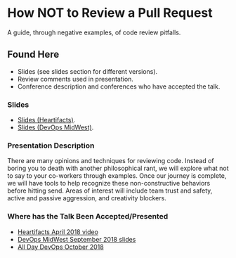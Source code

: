 # How NOT to Review a Pull Request

A guide, through negative examples, of code review pitfalls.

## Found Here

* Slides (see slides section for different versions).
* Review comments used in presentation.
* Conference description and conferences who have accepted the talk.

### Slides

* [Slides (Heartifacts)](https://docs.google.com/presentation/d/1wLlvyI7akh_ybmO0MyzbBROukulH-Tw82RcT8kBuuWg/edit?usp=sharing).
* [Slides (DevOps MidWest)](https://docs.google.com/presentation/d/1NS796mqIxhvx_XrCWJQii5fqbgIBIs5MkD77FsLnk6Y/edit?usp=sharing).

### Presentation Description

There are many opinions and techniques for reviewing code. Instead
of boring you to death with another philosophical rant, we will
explore what not to say to your co-workers through examples. Once
our journey is complete, we will have tools to help recognize these
non-constructive behaviors before hitting send. Areas of interest
will include team trust and safety, active and passive aggression,
and creativity blockers.

### Where has the Talk Been Accepted/Presented

* [Heartifacts April 2018 video](https://youtu.be/sBwbUVG7CDY)
* [DevOps MidWest September 2018 slides](https://docs.google.com/presentation/d/1NS796mqIxhvx_XrCWJQii5fqbgIBIs5MkD77FsLnk6Y/edit)
* [All Day DevOps October 2018](https://www.alldaydevops.com/addo-speakers/aaron-goldsmith)
